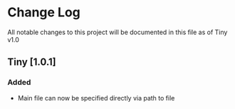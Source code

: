 # Change Log
All notable changes to this project will be documented in this file as of Tiny v1.0

## Tiny [1.0.1]

### Added

- Main file can now be specified directly via path to file